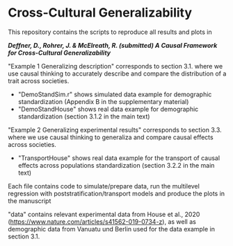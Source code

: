 # Cross-Cultural Generalizability

This repository contains the scripts to reproduce all results and plots in 

***Deffner, D., Rohrer, J. & McElreath, R. (submitted) A Causal Framework for Cross-Cultural Generalizability***

"Example 1 Generalizing description" corresponds to section 3.1. where we use causal thinking to accurately describe and compare the distribution of a trait across societies.

- "DemoStandSim.r" shows simulated data example for demographic standardization (Appendix B in the supplementary material)
- "DemoStandHouse" shows real data example for demographic standardization (section 3.1.2 in the main text)

"Example 2 Generalizing experimental results" corresponds to section 3.3. where we use causal thinking to generaliza and compare causal effects across societies.

- "TransportHouse" shows real data example for the transport of causal effects across populations standardization (section 3.2.2 in the main text)

Each file contains code to simulate/prepare data, run the multilevel regression with poststratification/transport models and produce the plots in the manuscript

"data" contains relevant experimental data from House et al., 2020 (https://www.nature.com/articles/s41562-019-0734-z), 
as well as demographic data from Vanuatu und Berlin used for the data example in section 3.1.